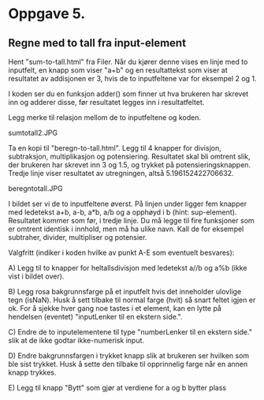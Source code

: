 # Oppgave 5.

## Regne med to tall fra input-element

Hent "sum-to-tall.html" fra Filer. Når du kjører denne vises en linje med to inputfelt, en knapp som viser "a+b" og en resultattekst som viser at resultatet av addisjonen er 3, hvis de to inputfeltene var for eksempel 2 og 1.

I koden ser du en funksjon adder() som finner ut hva brukeren har skrevet inn og adderer disse, før resultatet legges inn i resultatfeltet.

Legg merke til relasjon mellom de to inputfeltene og koden.

sumtotall2.JPG

Ta en kopi til "beregn-to-tall.html".  Legg til 4 knapper for divisjon, subtraksjon, multiplikasjon og potensiering.  Resultatet skal bli omtrent slik, der brukeren har skrevet inn 3 og 1.5, og trykket på potensieringsknappen. Tredje linje viser resultatet av utregningen, altså 5.196152422706632.

beregntotall.JPG

I bildet ser vi de to inputfeltene øverst. På linjen under ligger fem knapper med ledetekst a+b, a-b, a*b, a/b og a opphøyd i b (hint: sup-element).  Resultatet kommer som før, i tredje linje.  Du må legge til fire funksjoner som er omtrent identisk i innhold, men må ha ulike navn.  Kall de for eksempel subtraher, divider, multipliser og potensier.

Valgfritt (indiker i koden hvilke av punkt A-E som eventuelt besvares):

A) Legg til to knapper for heltallsdivisjon med ledetekst a//b og a%b (ikke vist i bildet over).

B) Legg rosa bakgrunnsfarge på et inputfelt hvis det  inneholder ulovlige tegn (isNaN). Husk å sett tilbake til normal farge (hvit) så snart feltet igjen er ok. For å sjekke hver gang noe tastes i et element, kan en lytte på hendelsen (eventet) "inputLenker til en ekstern side.".

C) Endre de to inputelementene til type "numberLenker til en ekstern side." slik at de ikke godtar ikke-numerisk input.

D) Endre bakgrunnsfargen i trykket knapp slik at brukeren ser hvilken som ble sist trykket. Husk å sette den tilbake til opprinnelig farge når en annen knapp trykkes.

E) Legg til knapp "Bytt" som gjør at verdiene for a og b bytter plass
